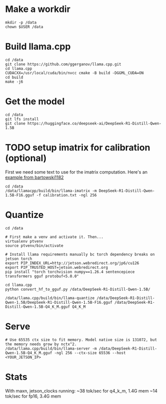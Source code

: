 # Make a workdir
```
mkdir -p /data
chown $USER /data
```

# Build llama.cpp
```
cd /data
git clone https://github.com/ggerganov/llama.cpp.git
cd llama.cpp
CUDACXX=/usr/local/cuda/bin/nvcc cmake -B build -DGGML_CUDA=ON
cd build
make -j6
```

# Get the model
```
cd /data
git lfs install
git clone https://huggingface.co/deepseek-ai/DeepSeek-R1-Distill-Qwen-1.5B
```

# TODO setup imatrix for calibration (optional)
First we need some text to use for the imatrix computation.
Here's an [example from bartowski1182](https://gist.github.com/bartowski1182/eb213dccb3571f863da82e99418f81e8)
```
cd /data
/data/llamacpp/build/bin/llama-imatrix -m DeepSeek-R1-Distill-Qwen-1.5B-F16.gguf -f calibration.txt -ngl 256
```

# Quantize
```
cd /data

# First make a venv and activate it. Then...
virtualenv ptvenv
source ptvenv/bin/activate

# Install llama requirements manually bc torch dependency breaks on jetson torch
export PIP_INDEX_URL=http://jetson.webredirect.org/jp6/cu126
export PIP_TRUSTED_HOST=jetson.webredirect.org
pip install "torch torchvision numpy==1.26.4 sentencepiece transformers gguf protobuf<5.0.0"

cd llama.cpp
python convert_hf_to_gguf.py /data/DeepSeek-R1-Distill-Qwen-1.5B/

/data/llama.cpp/build/bin/llama-quantize /data/DeepSeek-R1-Distill-Qwen-1.5B/DeepSeek-R1-Distill-Qwen-1.5B-F16.gguf /data/DeepSeek-R1-Distill-Qwen-1.5B-Q4_K_M.gguf Q4_K_M
```

# Serve
```
# Use 65535 ctx size to fit memory. Model native size is 131072, but the memory needs grow by nctx^2.
/data/llama.cpp/build/bin/llama-server -m /data/DeepSeek-R1-Distill-Qwen-1.5B-Q4_K_M.gguf -ngl 256 --ctx-size 65536 --host <YOUR_JETSON_IP>
```

# Stats
With maxn, jetson_clocks running:
~38 tok/sec for q4_k_m, 1.4G mem
~14 tok/sec for fp16, 3.4G mem
